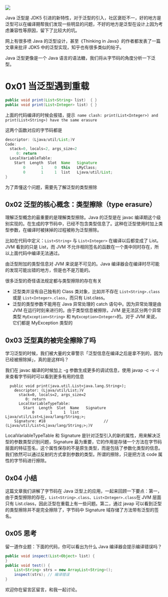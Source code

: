 ![](https://user-gold-cdn.xitu.io/2019/1/17/1685c59e05d34633?w=959&h=260&f=jpeg&s=94400)

Java 泛型是 JDK5 引进的新特性，对于泛型的引入，社区褒贬不一，好的地方是泛型可以在编译期帮我们发现一些明显的问题，不好的地方是泛型在设计上因为考虑兼容性等原因，留下了比较大的坑。

网上有很多喷 Java 的泛型设计，甚至《Thinking in Java》的作者都发表了一篇文章来批评 JDK5 中的泛型实现，知乎也有很多类似的帖子。

Java 泛型更像是一个 Java 语言的语法糖，我们将从字节码的角度分析一下泛型。

# 0x01 当泛型遇到重载

```java
public void print(List<String> list)  { }
public void print(List<Integer> list) { }
```
上面的代码编译的时候会报错，提示` name clash: print(List<Integer>) and print(List<String>) have the same erasure`

这两个函数对应的字节码都是
```java
descriptor: (Ljava/util/List;)V
Code:
  stack=0, locals=2, args_size=2
     0: return
  LocalVariableTable:
    Start  Length  Slot  Name   Signature
        0       1     0  this   LMyClass;
        0       1     1  list   Ljava/util/List;
}
```
为了弄懂这个问题，需要先了解泛型的类型擦除

## 0x02 泛型的核心概念：类型擦除（type erasure）
理解泛型概念的最重要的是理解类型擦除。Java 的泛型是在 javac 编译期这个级别实现的。在生成的字节码中，已经不包含类型信息了。这种在泛型使用时加上类型参数，在编译时被抹掉的过程被称为泛型擦除。

比如在代码中定义：`List<String>` 与 `List<Integer>` 在编译以后都变成了 List。JVM 看到的只是 List，而 JVM 不允许相同签名的函数在一个类中同时存在，所以上面代码中编译无法通过。

由泛型附加的类型信息对 JVM 来说是不可见的。Java 编译器会在编译时尽可能的发现可能出错的地方，但是也不是万能的。

很多泛型的奇怪语法规定都与类型擦除的存在有关
- 泛型类并没有自己独有的 Class 类对象，比如并不存在 `List<String>.class` 或是 `List<Integer>.class`，而只有 List.class。
- 泛型的类型参数不能用在 Java 异常处理的 catch 语句中。因为异常处理是由 JVM 在运行时刻来进行的。由于类型信息被擦除，JVM 是无法区分两个异常类型 `MyException<String>` 和 `MyException<Integer>`的。对于 JVM 来说，它们都是 MyException 类型的

## 0x03 泛型真的被完全擦除了吗

学习泛型的时候，我们被大量的文章警示「泛型信息在编译之后是拿不到的，因为已经被擦除掉」，真的是这样吗？

我们在 javac 编译的时候加上 -g 参数生成更多的调试信息，使用 javap -c -v -l 来查看字节码时可以看到更多有用的信息

```
  public void print(java.util.List<java.lang.String>);
    descriptor: (Ljava/util/List;)V
      stack=0, locals=2, args_size=2
         0: return
      LocalVariableTypeTable:
        Start  Length  Slot  Name   Signature
            0       1     1  list   Ljava/util/List<Ljava/lang/String;>;
    Signature: #18                          // (Ljava/util/List<Ljava/lang/String;>;)V
```

LocalVariableTypeTable 和 Signature 是针对泛型引入的新的属性，用来解决泛型的参数类型识别问题，Signature 最为重要，它的作用是存储一个方法在字节码层面的特征签名，这个属性保存的不是原生类型，而是包括了参数化类型的信息。我们依然可以通过反射的方式拿到参数的类型。所谓的擦除，只是把方法 code 属性的字节码进行擦除。

## 0x04 小结
这篇文章我们讲解了字节码在 Java 泛型上的应用，一起来回顾一下要点：第一，由于类型擦除的存在，`List<String>.class`、`List<Integer>.class`在 JVM 层面只有 List.class，因此泛型在重载上有一些问题。第二，通过 javap 可以看到泛型的类型擦除并不是完全擦除了，字节码中 Signature 域存储了方法带有泛型的签名。

## 0x05 思考

留一道作业题：下面的代码，你可以看出为什么 Java 编译器会提示编译错误吗？

```java
public void inspect(List<Object> list) {    
}
public void test() {    
    List<String> strs = new ArrayList<String>();    
    inspect(strs); // 编译错误 
}  
```

欢迎你在留言区留言，和我一起讨论。
